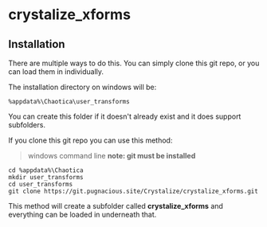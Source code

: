 # crystalize_xforms

## Installation

There are multiple ways to do this.  You can simply clone this git repo, or you can load them in individually.

The installation directory on windows will be:

    %appdata%\Chaotica\user_transforms

You can create this folder if it doesn't already exist and it does support subfolders.

If you clone this git repo you can use this method:

> windows command line  **note: git must be installed**

    cd %appdata%\Chaotica
    mkdir user_transforms
    cd user_transforms
    git clone https://git.pugnacious.site/Crystalize/crystalize_xforms.git

This method will create a subfolder called **crystalize_xforms** and everything can be loaded in underneath that.
